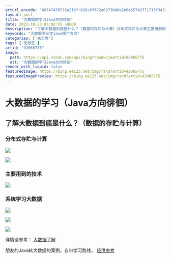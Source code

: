 ```yaml
---
arturl_encode: "68747470733a2f2f:626c6f672e6373646e2e6e65742f71715f3432333530323338:2f61727469636c652f64657461696c732f3932303635373735"
layout: post
title: "大数据的学习Java方向徘徊"
date: 2023-10-23 05:02:55 +0800
description: "了解大数据到底是什么？（数据的存贮与计算）分布式存贮与计算主要用到的技术系统学习大数"
keywords: "大数据专业学jawa哪个方向"
categories: ['未分类']
tags: ['无标签']
artid: "92065775"
image:
  path: https://api.vvhan.com/api/bing?rand=sj&artid=92065775
  alt: "大数据的学习Java方向徘徊"
render_with_liquid: false
featuredImage: https://bing.ee123.net/img/rand?artid=92065775
featuredImagePreview: https://bing.ee123.net/img/rand?artid=92065775
---
```


# 大数据的学习（Java方向徘徊）

## 了解大数据到底是什么？（数据的存贮与计算）

### 分布式存贮与计算

![](https://i-blog.csdnimg.cn/blog_migrate/12b5fed902512513bec49810f82b0026.png)

![](https://i-blog.csdnimg.cn/blog_migrate/da539d286740633ab141ff946d77727e.png)

### 主要用到的技术

![](https://i-blog.csdnimg.cn/blog_migrate/4f840600fad20bfa35a2d823e9381395.png)

### 系统学习大数据

![](https://i-blog.csdnimg.cn/blog_migrate/a5b069c237968e4070910c73d482aa3d.png)

![](https://i-blog.csdnimg.cn/blog_migrate/74949c68dad62cd581fcae0501f6ae15.png)

![](https://i-blog.csdnimg.cn/blog_migrate/85d225b5c6b5ce5723aaf5d6aedd47db.png)

详情请参考：
[大数据了解](https://edu.51cto.com/center/course/lesson/index?id=256929)

朋友的Java转大数据的案例，自带学习路线，
[经供参考](https://blog.csdn.net/qq_23832313/article/details/81115964)